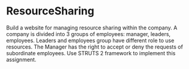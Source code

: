 # ResourceSharing
Build a website for managing resource sharing within the company. A company is divided into 3 groups of employees: manager, leaders, employees. Leaders and employees group have different role to use resources. The Manager has the right to accept or deny the requests of subordinate employees. Use STRUTS 2 framework to implement this assignment. 
